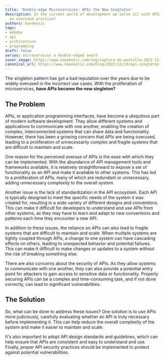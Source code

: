```yaml
---
title: 'Double-edge Microservices: APIs the New Singleton'
description: In the current world of development we solve all with APIs, is it becoming
  an overused practice?
authors: kanekotic
tags:
- webdev
- api
- architecture
- programming
draft: false
series: microservices a double-edged sword
cover_image: https://www.kanekotic.com/img/captura-de-pantalla-2022-12-19-a-las-17-16-39.png
canonical_url: https://www.kanekotic.com/blog/2022/12/19/api-singleton
---
```


The singleton pattern has got a bad reputation over the years due to be widely overused in the incorrect use cases. With the proliferation of microservices, **have APIs become the new singleton?**

## The Problem

APIs, or application programming interfaces, have become a ubiquitous part of modern software development. They allow different systems and applications to communicate with one another, enabling the creation of complex, interconnected systems that can share data and functionality. However, there has been a growing concern that APIs are being overused, leading to a proliferation of unnecessarily complex and fragile systems that are difficult to maintain and scale.

One reason for the perceived overuse of APIs is the ease with which they can be implemented. With the abundance of API management tools and frameworks available, it is relatively straightforward to expose a set of functionality as an API and make it available to other systems. This has led to a proliferation of APIs, many of which are redundant or unnecessary, adding unnecessary complexity to the overall system.

Another issue is the lack of standardization in the API ecosystem. Each API is typically designed to meet the specific needs of the system it was created for, resulting in a wide variety of different designs and conventions. This can make it difficult for developers to understand and use APIs from other systems, as they may have to learn and adapt to new conventions and patterns each time they encounter a new API.

In addition to these issues, the reliance on APIs can also lead to fragile systems that are difficult to maintain and scale. When multiple systems are tightly coupled through APIs, a change to one system can have cascading effects on others, leading to unexpected behavior and potential failures. This can make it difficult to make changes or updates to a system without the risk of breaking something else.

There are also concerns about the security of APIs. As they allow systems to communicate with one another, they can also provide a potential entry point for attackers to gain access to sensitive data or functionality. Properly securing APIs can be a complex and time-consuming task, and if not done correctly, can lead to significant vulnerabilities.

## The Solution

So, what can be done to address these issues? One solution is to use APIs more judiciously, carefully evaluating whether an API is truly necessary before implementing it. This can help reduce the overall complexity of the system and make it easier to maintain and scale. 

It's also important to adopt API design standards and guidelines, which can help ensure that APIs are consistent and easy to understand and use. Finally, proper API security practices should be implemented to protect against potential vulnerabilities.